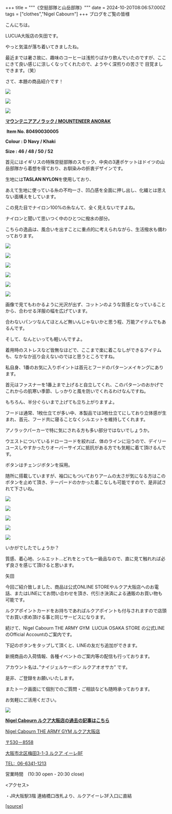 +++
title = """《空挺部隊と山岳部隊》"""
date = 2024-10-20T08:06:57.000Z
tags = ["clothes","Nigel Cabourn"]
+++
﻿ブログをご覧の皆様

 

こんにちは。

LUCUA大阪店の矢田です。

やっと気温が落ち着いてきましたね。

最近までは暑さ故に、趣味のコーヒーは浅煎りばかり飲んでいたのですが、ここにきて良い感じに涼しくなってくれたので、ようやく深煎りの苦さで 目覚ましできます。（笑）

さて、本題の商品紹介です！

![](https://cdn.shopify.com/s/files/1/0094/9295/5196/files/IMG_0961_66b3914c-a52f-4f36-9a43-4635efa86803.jpg?v=1728891812)

![](https://cdn.shopify.com/s/files/1/0094/9295/5196/files/IMG_0962_9f0d21e9-237c-4f1f-8a6a-33f1b5df7106.jpg?v=1728891813)

![](https://cdn.shopify.com/s/files/1/0094/9295/5196/files/IMG_0954_204cbc64-cdcd-4274-9cfb-74479b9159bd.jpg?v=1728891812)

**[マウンテニアアノラック / MOUNTENEER ANORAK](https://cabourn.jp/products/80490030005)** 

 **Item No. 80490030005**

**Colour : D Navy / Khaki**

**Size : 46 / 48 / 50 / 52**

首元にはイギリスの特殊空挺部隊のスモック、中央の3連ポケットはドイツの山岳部隊から着想を得ており、お馴染みの折衷デザインです。

生地には**TASLAN NYLON**を使用しており、

あえて生地に使っている糸の不均一さ、凹凸感を全面に押し出し、化繊とは思えない面構えをしています。

この見た目でナイロン100%の糸なんて、全く見えないですよね。

ナイロンと聞いて思いつく中のひとつに撥水の部分。

こちらの逸品は、風合いを出すことに重点的に考えられながら、生活撥水も備わっております。

![](https://cdn.shopify.com/s/files/1/0094/9295/5196/files/IMG_0958.jpg?v=1728891812)

![](https://cdn.shopify.com/s/files/1/0094/9295/5196/files/IMG_0956_1fc69dad-c622-489d-aa50-91324afac95a.jpg?v=1729410237)

![](https://cdn.shopify.com/s/files/1/0094/9295/5196/files/IMG_0967_49b12aba-98c2-4f3f-bbdc-11d13d950ebc.jpg?v=1728891812)

![](https://cdn.shopify.com/s/files/1/0094/9295/5196/files/IMG_0959.jpg?v=1728891813)

![](https://cdn.shopify.com/s/files/1/0094/9295/5196/files/IMG_0960.jpg?v=1728891813)

![](https://cdn.shopify.com/s/files/1/0094/9295/5196/files/IMG_0969.jpg?v=1728891813)

画像で見てもわかるように光沢が出ず、コットンのような質感となっていることから、合わせる洋服の幅を広げています。

合わないパンツなんてほとんど無いんじゃないかと思う程、万能アイテムでもあるんです。

そして、なんといっても軽いんですよ。

着用時のストレスなど皆無なほどで、ここまで楽に着こなしができるアイテムも、なかなか巡り会えないのではと思うところですね。

私自身、1番のお気に入りポイントは首元とフードのパターンメイキングにあります。

首元はファスナーを1番上まで上げると自立してくれ、このパターンのおかげでこれからの肌寒い季節、しっかりと風を防いでくれるわけなんですね。

もちろん、半分ぐらいまで上げても立ち上がりますよ。

フードは通常、1枚仕立てが多い中、本製品では3枚仕立てにしており立体感が生まれ、首元、フード共に寝ることなくシルエットを維持してくれます。

アノラックパーカーで特に気にされる方も多い部分ではないでしょうか。

ウエストについているドローコードを絞れば、体のラインに沿うので、デイリーユースしやすかったりオーバーサイズに抵抗がある方でも気軽に着て頂けるんです。

ボタンはチェンジボタンを採用。

随所に搭載していますが、袖口にもついておりアームの太さが気になる方はこのボタンを止めて頂き、テーパードのかかった着こなしも可能ですので、是非試されて下さいね。

![](https://cdn.shopify.com/s/files/1/0094/9295/5196/files/IMG_0977_0529e8c2-f358-407c-ae0b-4a0ad9d2b5d8.jpg?v=1728891812)

![](https://cdn.shopify.com/s/files/1/0094/9295/5196/files/IMG_0978_f59a3833-ef11-42fe-a1f6-34e903c3c439.jpg?v=1728891812)

![](https://cdn.shopify.com/s/files/1/0094/9295/5196/files/IMG_0971_8dd1566c-3738-4a2d-b7b3-3e82f73a3090.jpg?v=1728891810)

![](https://cdn.shopify.com/s/files/1/0094/9295/5196/files/IMG_0973_5659e482-a2c3-4d83-af7c-adebbfaa420d.jpg?v=1728891812)

![](https://cdn.shopify.com/s/files/1/0094/9295/5196/files/IMG_0975_ab17eb4b-c547-4271-82d4-397d3447b4c2.jpg?v=1728891812)

いかがでしたでしょうか？

質感、着心地、シルエット…どれをとっても一級品なので、直に見て触れれば必ず良さを感じて頂けると思います。

矢田 　

今回ご紹介致しました、商品は公式ONLINE STOREやルクア大阪店へのお電話、またはLINEにてお問い合わせを頂き、代引き決済による通販のお買い物も可能です。

ルクアポイントカードをお持ちであればルクアポイントも付与されますので店頭でお買い求め頂ける事と同じサービスになります。

続けて、Nigel Cabourn THE ARMY GYM  LUCUA OSAKA STORE の公式LINEのOfficial Accountのご案内です。

下記のボタンをタップして頂くと、LINEの友だち追加ができます。

新規商品の入荷情報、各種イベントのご案内等の配信も行っております。

アカウント名は、”ナイジェルケーボン ルクアオオサカ” です。

是非、ご登録をお願いいたします。

またトーク画面にて個別でのご質問・ご相談なども随時承っております。

お気軽にご活用ください。

[![](https://scdn.line-apps.com/n/line_add_friends/btn/ja.png)](https://lin.ee/438JalM)

[**Nigel Cabourn ルクア大阪店の過去の記事はこちら**](https://cabourn.jp/blogs/shop-info/tagged/the-army-gym-lucua-osaka-store)

[Nigel Cabourn THE ARMY GYM ルクア大阪店](https://cabourn.jp/pages/osaka)

[〒530－8558](https://cabourn.jp/pages/osaka)

[大阪市北区梅田3-1-3 ルクア イーレ8F](https://cabourn.jp/pages/osaka)

[TEL:  06-6341-1213](tel:0663411213)

営業時間　(10:30 open - 20:30 close) 

<アクセス>

・JR大阪駅3階 連絡橋口改札より、ルクアイーレ3F入口に直結

[[source]](https://cabourn.jp/blogs/shop-info/lucuaosaka20241020)
